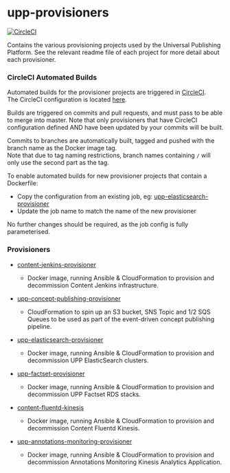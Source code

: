 # upp-provisioners

[![CircleCI](https://circleci.com/gh/Financial-Times/upp-provisioners.svg?style=shield)](https://circleci.com/gh/Financial-Times/upp-provisioners)

Contains the various provisioning projects used by the Universal Publishing Platform.
See the relevant readme file of each project for more detail about each provisioner.

### CircleCI Automated Builds

Automated builds for the provisioner projects are triggered in [CircleCI](https://circleci.com/gh/Financial-Times/upp-provisioners/).  
The CircleCI configuration is located [here](https://github.com/Financial-Times/upp-provisioners/blob/master/.circleci/config.yml).

Builds are triggered on commits and pull requests, and must pass to be able to merge into master.
Note that only provisioners that have CircleCI configuration defined AND have been updated by your commits will be built.  

Commits to branches are automatically built, tagged and pushed with the branch name as the Docker image tag.  
Note that due to tag naming restrictions, branch names containing `/` will only use the second part as the tag.

To enable automated builds for new provisioner projects that contain a Dockerfile:

- Copy the configuration from an existing job, eg: [upp-elasticsearch-provisioner](https://github.com/Financial-Times/upp-provisioners/blob/master/.circleci/config.yml#L76)
- Update the job name to match the name of the new provisioner

No further changes should be required, as the job config is fully parameterised.

### Provisioners

- [content-jenkins-provisioner](https://github.com/Financial-Times/upp-provisioners/tree/master/content-jenkins-provisioner)
    - Docker image, running Ansible & CloudFormation to provision and decommission Content Jenkins infrastructure.

- [upp-concept-publishing-provisioner](https://github.com/Financial-Times/upp-provisioners/tree/master/upp-concept-publishing-provisioner)
    - CloudFormation to spin up an S3 bucket, SNS Topic and 1/2 SQS Queues to be used as part of the event-driven concept publishing pipeline.  

- [upp-elasticsearch-provisioner](https://github.com/Financial-Times/upp-provisioners/tree/master/upp-elasticsearch-provisioner)
    - Docker image, running Ansible & CloudFormation to provision and decommission UPP ElasticSearch clusters.

- [upp-factset-provisioner](https://github.com/Financial-Times/upp-provisioners/tree/master/upp-factset-provisioner)
    - Docker image, running Ansible & CloudFormation to provision and decommission UPP Factset RDS stacks.

- [content-fluentd-kinesis](https://github.com/Financial-Times/upp-provisioners/tree/master/content-fluentd-kinesis)
    - Docker image, running Ansible & CloudFormation to provision and decommission Content Fluentd Kinesis.

- [upp-annotations-monitoring-provisioner](https://github.com/Financial-Times/upp-provisioners/tree/master/upp-annotations-monitoring-provisioner)
    - Docker image, running Ansible & CloudFormation to provision and decommission Annotations Monitoring Kinesis Analytics Application.
